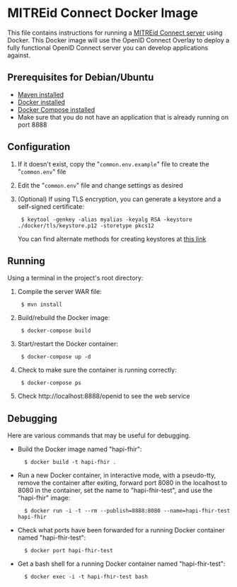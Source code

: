 # MITREid Connect Docker Image

This file contains instructions for running a [MITREid Connect server](https://github.com/mitreid-connect) using Docker. This Docker image will use the OpenID Connect Overlay to deploy a fully functional OpenID Connect server you can develop applications against.

## Prerequisites for Debian/Ubuntu

* [Maven installed](http://www.mkyong.com/maven/how-to-install-maven-in-ubuntu/)
* [Docker installed](http://docs.docker.com/installation/ubuntulinux/)
* [Docker Compose installed](https://docs.docker.com/compose/install/)
* Make sure that you do not have an application that is already running on port 8888

## Configuration

1. If it doesn't exist, copy the "`common.env.example`" file to create the "`common.env`" file
2. Edit the "`common.env`" file and change settings as desired
3. (Optional) If using TLS encryption, you can generate a keystore and a self-signed certificate:

        $ keytool -genkey -alias myalias -keyalg RSA -keystore ./docker/tls/keystore.p12 -storetype pkcs12

   You can find alternate methods for creating keystores at [this link](https://tomcat.apache.org/tomcat-8.0-doc/ssl-howto.html#Prepare_the_Certificate_Keystore)

## Running

Using a terminal in the project's root directory:

1. Compile the server WAR file:

        $ mvn install

2. Build/rebuild the Docker image:

        $ docker-compose build

3. Start/restart the Docker container:

        $ docker-compose up -d

4. Check to make sure the container is running correctly:

        $ docker-compose ps

5. Check http://localhost:8888/openid to see the web service

## Debugging

Here are various commands that may be useful for debugging.

* Build the Docker image named "hapi-fhir":

        $ docker build -t hapi-fhir .

* Run a new Docker container, in interactive mode, with a pseudo-tty, remove the container after exiting, forward port 8080 in the localhost to 8080 in the container, set the name to "hapi-fhir-test", and use the "hapi-fhir" image:

        $ docker run -i -t --rm --publish=8888:8080 --name=hapi-fhir-test hapi-fhir

* Check what ports have been forwarded for a running Docker container named "hapi-fhir-test":

        $ docker port hapi-fhir-test

* Get a bash shell for a running Docker container named "hapi-fhir-test":

        $ docker exec -i -t hapi-fhir-test bash

